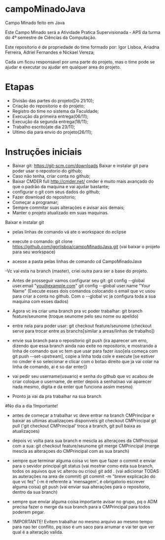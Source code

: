 # campoMinadoJava
Campo Minado feito em Java

Este Campo Minado será a Atividade Pratica Supervisionada - APS da turma do 4º semestre de Ciências da Computação.

Este repositorio é de propriedade do time formado por: Igor Lisboa, Ariadna Ferreira, Adriel Fernandes e Nickael Vereza;


Cada um ficou responsavel por uma parte do projeto, mas o time pode se ajudar e executar ou ajudar em qualquer area do projeto.

# Etapas
- Divisão das partes do projeto(Do 21/10);
- Criação do repositorio e do projeto;
- Registro do time no sistema da Faculdade;
- Execução da primeira entrega(06/11);
- Execução da segunda entrega(18/11);
- Trabalho escrito(ate dia 23/11);
- Ultimo dia para envio do projeto(26/11);



# Instruções iniciais

- Baixar git: https://git-scm.com/downloads
    Baixar e instalar git para poder usar o repostorio do github;
- Caso não tenha, criar conta no github;
- Baixar CMDER full http://cmder.net/
    cmder é muito mais avançado do que o padrão da maquina e vai ajudar bastante;
- configurar o git com seus dados do github;
- Fazer download do repositorio;
- Começar a programar;
- Sempre commitar suas alterações e avisar aos demais;
- Manter o projeto atualizado em suas maquinas.


Baixar e instalar git


- pelas linhas de comando vá ate o workspace do eclipse
- execute o comando: 
	git clone https://github.com/igorlisboa/campoMinadoJava.git
(vai baixar o projeto para seu workspace)

- acesse a pasta pelas linhas de comando
	cd CampoMinadoJava

-Vc vai esta na branch (master), criei outra para ser a base do projeto.

- Antes de prosseguir vamos configurar seu git:
	git config --global user.email "you@example.com"
  	git config --global user.name "Your Name"
 (Execute esses dois comandos colocando o email que vc usou para criar a conta no github.
 Com o --global vc ja configura toda a sua maquina com esses dados)

- Agora vc ira criar uma branch pra vc poder trabalhar:
 	git branch feature/seunome
 (troque seunome pelo seu nome ou apelido)

- entre nela para poder usar:
 	git checkout feature/seunome
 (checkout serve para trocar entre as branchs[similar a areas/linhas de trabalho])

- envie sua branch para o repositorio
	git push
(ira aparecer um erro, dizendo que essa branch ainda nao exite no repositorio, e mostrando a linha de comando que vc tem que usar para fazer isso[ela começa com git push --set-upstream], copie a linha toda cole e execute [se estiver no cmder é so selecionar e clicar com o botao direito que ja vai colar na linha de comando, ai é so dar enter])

- vai pedir seu username(usuario) e senha do github que vc acabou de criar
coloque o username, de enter
depois a senha(nao vai aparecer nada mesmo, digita e da enter que funciona assim mesmo)

- Pronto ja vai da pra trabalhar na sua branch



#No dia a dia !Importante!

- antes de começar a trabalhar vc deve entrar na branch CMPrincipar e baixar as ultimas atualizaçoes disponiveis
	git checkout CMPrincipal
	git pull
('git checkout CMPrincipal' troca a branch,
git pull baixa as atualizaçoes)

- depois vc volta para sua branch e mescla as alteraçoes da CMPrincipal com a sua:
	git checkout feature/seunome
	git merge CMPrincipal
(merge mescla as alteraçoes do CMPrincipal com as sua branch)

- sempre que terminar alguma coisa vc tem que fazer o commit e enviar para o sevidor principal
	git status (vai mostrar como esta sua branch, todos os aquivos que vc alterou ou criou)
	git add . (vai adicionar TODAS as auterações na area de commit)
	git commit -m "breve explicação do que vc fez" (-m é referente a 'mensagem', é obrigatorio escrever alguma coisa)
	git push (vai enviar sua alterações para o repositorio, dentro da sua branch)

- sempre que enviar alguma coisa importante avisar no grupo, pq o ADM precisa fazer o merge da sua branch para a CMPrincipal para todos poderem pegar.

- !IMPORTANTE! Evitem trabalhar no mesmo arquivo ao mesmo tempo para nao ter conflito, pq isso é um saco para arrumar e vai ter que ver qual é a alteração valida. 


